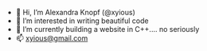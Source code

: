 - 👋 Hi, I’m Alexandra Knopf (@xyious)
- 👀 I’m interested in writing beautiful code
- 🌱 I’m currently building a website in C++.... no seriously
- 📫 xyious@gmail.com

<!---
xyious/xyious is a ✨ special ✨ repository because its `README.md` (this file) appears on your GitHub profile.
You can click the Preview link to take a look at your changes.
--->
